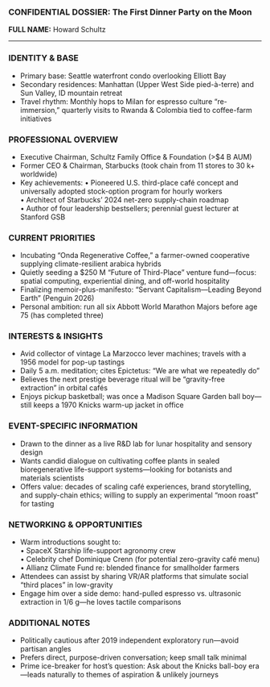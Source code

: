 ### CONFIDENTIAL DOSSIER: The First Dinner Party on the Moon

**FULL NAME:** Howard Schultz

---
### IDENTITY & BASE
- Primary base: Seattle waterfront condo overlooking Elliott Bay
- Secondary residences: Manhattan (Upper West Side pied-à-terre) and Sun Valley, ID mountain retreat
- Travel rhythm: Monthly hops to Milan for espresso culture “re-immersion,” quarterly visits to Rwanda & Colombia tied to coffee-farm initiatives

### PROFESSIONAL OVERVIEW
- Executive Chairman, Schultz Family Office & Foundation (>$4 B AUM)  
- Former CEO & Chairman, Starbucks (took chain from 11 stores to 30 k+ worldwide)
- Key achievements:
  • Pioneered U.S. third-place café concept and universally adopted stock-option program for hourly workers  
  • Architect of Starbucks’ 2024 net-zero supply-chain roadmap  
  • Author of four leadership bestsellers; perennial guest lecturer at Stanford GSB

### CURRENT PRIORITIES
- Incubating “Onda Regenerative Coffee,” a farmer-owned cooperative supplying climate-resilient arabica hybrids
- Quietly seeding a $250 M “Future of Third-Place” venture fund—focus: spatial computing, experiential dining, and off-world hospitality
- Finalizing memoir-plus-manifesto: “Servant Capitalism—Leading Beyond Earth” (Penguin 2026)
- Personal ambition: run all six Abbott World Marathon Majors before age 75 (has completed three)

### INTERESTS & INSIGHTS
- Avid collector of vintage La Marzocco lever machines; travels with a 1956 model for pop-up tastings
- Daily 5 a.m. meditation; cites Epictetus: “We are what we repeatedly do”
- Believes the next prestige beverage ritual will be “gravity-free extraction” in orbital cafés
- Enjoys pickup basketball; was once a Madison Square Garden ball boy—still keeps a 1970 Knicks warm-up jacket in office

### EVENT-SPECIFIC INFORMATION
- Drawn to the dinner as a live R&D lab for lunar hospitality and sensory design
- Wants candid dialogue on cultivating coffee plants in sealed bioregenerative life-support systems—looking for botanists and materials scientists
- Offers value: decades of scaling café experiences, brand storytelling, and supply-chain ethics; willing to supply an experimental “moon roast” for tasting

### NETWORKING & OPPORTUNITIES
- Warm introductions sought to:  
  • SpaceX Starship life-support agronomy crew  
  • Celebrity chef Dominique Crenn (for potential zero-gravity café menu)  
  • Allianz Climate Fund re: blended finance for smallholder farmers
- Attendees can assist by sharing VR/AR platforms that simulate social “third places” in low-gravity
- Engage him over a side demo: hand-pulled espresso vs. ultrasonic extraction in 1/6 g—he loves tactile comparisons

### ADDITIONAL NOTES
- Politically cautious after 2019 independent exploratory run—avoid partisan angles
- Prefers direct, purpose-driven conversation; keep small talk minimal
- Prime ice-breaker for host’s question: Ask about the Knicks ball-boy era—leads naturally to themes of aspiration & unlikely journeys